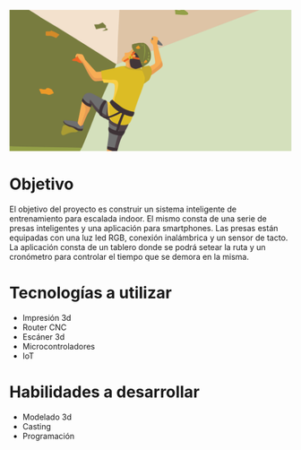 
![intro](/images/intro.png)

# Objetivo
El objetivo del proyecto es construir un sistema inteligente de entrenamiento para escalada indoor. El mismo consta de una serie de presas inteligentes y una aplicación para smartphones.
Las presas están equipadas con una luz led RGB, conexión inalámbrica y un sensor de tacto.
La aplicación consta de un tablero donde se podrá setear la ruta y un cronómetro para controlar el tiempo que se demora en la misma.

# Tecnologías a utilizar
* Impresión 3d
* Router CNC
* Escáner 3d
* Microcontroladores
* IoT

# Habilidades a desarrollar
* Modelado 3d
* Casting
* Programación

